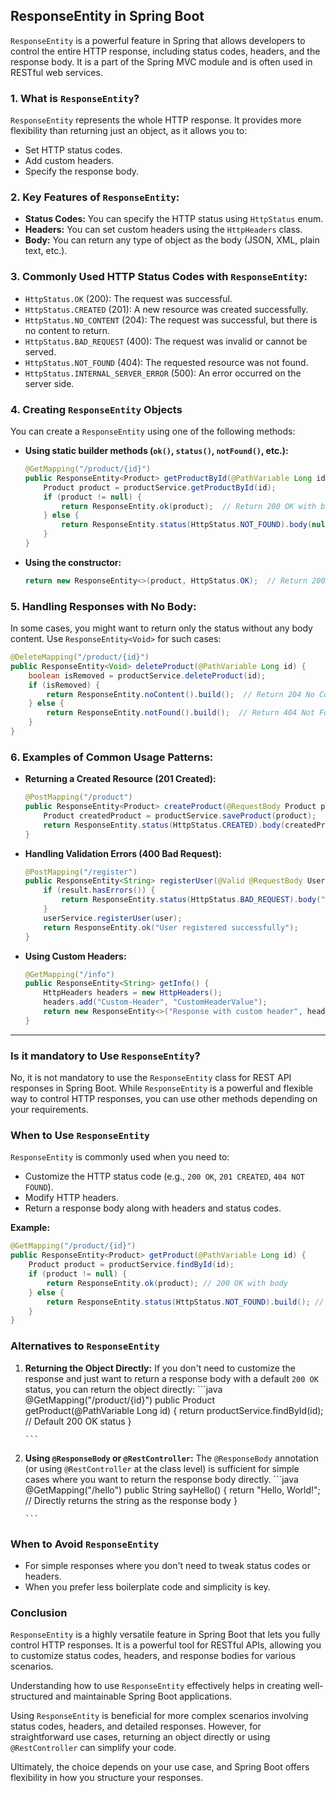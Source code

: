 ## **ResponseEntity in Spring Boot**

`ResponseEntity` is a powerful feature in Spring that allows developers to control the entire HTTP response, including status codes, headers, and the response body. It is a part of the Spring MVC module and is often used in RESTful web services.

### 1. **What is `ResponseEntity`?**

`ResponseEntity` represents the whole HTTP response. It provides more flexibility than returning just an object, as it allows you to:

- Set HTTP status codes.
- Add custom headers.
- Specify the response body.

### 2. **Key Features of `ResponseEntity`:**

- **Status Codes:** You can specify the HTTP status using `HttpStatus` enum.
- **Headers:** You can set custom headers using the `HttpHeaders` class.
- **Body:** You can return any type of object as the body (JSON, XML, plain text, etc.).

### 3. **Commonly Used HTTP Status Codes with `ResponseEntity`:**

- `HttpStatus.OK` (200): The request was successful.
- `HttpStatus.CREATED` (201): A new resource was created successfully.
- `HttpStatus.NO_CONTENT` (204): The request was successful, but there is no content to return.
- `HttpStatus.BAD_REQUEST` (400): The request was invalid or cannot be served.
- `HttpStatus.NOT_FOUND` (404): The requested resource was not found.
- `HttpStatus.INTERNAL_SERVER_ERROR` (500): An error occurred on the server side.

### 4. **Creating `ResponseEntity` Objects**

You can create a `ResponseEntity` using one of the following methods:

- **Using static builder methods (`ok()`, `status()`, `notFound()`, etc.):**
  ```java
  @GetMapping("/product/{id}")
  public ResponseEntity<Product> getProductById(@PathVariable Long id) {
      Product product = productService.getProductById(id);
      if (product != null) {
          return ResponseEntity.ok(product);  // Return 200 OK with body
      } else {
          return ResponseEntity.status(HttpStatus.NOT_FOUND).body(null);  // Return 404 Not Found
      }
  }

  ```
- **Using the constructor:**
  ```java
  return new ResponseEntity<>(product, HttpStatus.OK);  // Return 200 OK with body

  ```

### 5. **Handling Responses with No Body:**

In some cases, you might want to return only the status without any body content. Use `ResponseEntity<Void>` for such cases:

```java
@DeleteMapping("/product/{id}")
public ResponseEntity<Void> deleteProduct(@PathVariable Long id) {
    boolean isRemoved = productService.deleteProduct(id);
    if (isRemoved) {
        return ResponseEntity.noContent().build();  // Return 204 No Content
    } else {
        return ResponseEntity.notFound().build();  // Return 404 Not Found
    }
}

```

### 6. **Examples of Common Usage Patterns:**

- **Returning a Created Resource (201 Created):**
  ```java
  @PostMapping("/product")
  public ResponseEntity<Product> createProduct(@RequestBody Product product) {
      Product createdProduct = productService.saveProduct(product);
      return ResponseEntity.status(HttpStatus.CREATED).body(createdProduct);
  }

  ```
- **Handling Validation Errors (400 Bad Request):**
  ```java
  @PostMapping("/register")
  public ResponseEntity<String> registerUser(@Valid @RequestBody User user, BindingResult result) {
      if (result.hasErrors()) {
          return ResponseEntity.status(HttpStatus.BAD_REQUEST).body("Invalid input data");
      }
      userService.registerUser(user);
      return ResponseEntity.ok("User registered successfully");
  }

  ```
- **Using Custom Headers:**
  ```java
  @GetMapping("/info")
  public ResponseEntity<String> getInfo() {
      HttpHeaders headers = new HttpHeaders();
      headers.add("Custom-Header", "CustomHeaderValue");
      return new ResponseEntity<>("Response with custom header", headers, HttpStatus.OK);
  }

  ```

---

### Is it mandatory to Use `ResponseEntity`?

No, it is not mandatory to use the `ResponseEntity` class for REST API responses in Spring Boot. While `ResponseEntity` is a powerful and flexible way to control HTTP responses, you can use other methods depending on your requirements.

### When to Use `ResponseEntity`

`ResponseEntity` is commonly used when you need to:

- Customize the HTTP status code (e.g., `200 OK`, `201 CREATED`, `404 NOT FOUND`).
- Modify HTTP headers.
- Return a response body along with headers and status codes.

**Example:**

```java
@GetMapping("/product/{id}")
public ResponseEntity<Product> getProduct(@PathVariable Long id) {
    Product product = productService.findById(id);
    if (product != null) {
        return ResponseEntity.ok(product); // 200 OK with body
    } else {
        return ResponseEntity.status(HttpStatus.NOT_FOUND).build(); // 404 Not Found
    }
}

```

### Alternatives to `ResponseEntity`

1.  **Returning the Object Directly:**
    If you don't need to customize the response and just want to return a response body with a default `200 OK` status, you can return the object directly:
        ```java
        @GetMapping("/product/{id}")
        public Product getProduct(@PathVariable Long id) {
            return productService.findById(id); // Default 200 OK status
        }

        ```
2.  **Using `@ResponseBody` or `@RestController`:**
    The `@ResponseBody` annotation (or using `@RestController` at the class level) is sufficient for simple cases where you want to return the response body directly.
        ```java
        @GetMapping("/hello")
        public String sayHello() {
            return "Hello, World!"; // Directly returns the string as the response body
        }

        ```

### When to Avoid `ResponseEntity`

- For simple responses where you don't need to tweak status codes or headers.
- When you prefer less boilerplate code and simplicity is key.

### Conclusion

`ResponseEntity` is a highly versatile feature in Spring Boot that lets you fully control HTTP responses. It is a powerful tool for RESTful APIs, allowing you to customize status codes, headers, and response bodies for various scenarios.

Understanding how to use `ResponseEntity` effectively helps in creating well-structured and maintainable Spring Boot applications.

Using `ResponseEntity` is beneficial for more complex scenarios involving status codes, headers, and detailed responses. However, for straightforward use cases, returning an object directly or using `@RestController` can simplify your code.

Ultimately, the choice depends on your use case, and Spring Boot offers flexibility in how you structure your responses.
